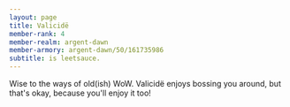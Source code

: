 ```yaml
---
layout: page
title: Valicidë
member-rank: 4
member-realm: argent-dawn
member-armory: argent-dawn/50/161735986
subtitle: is leetsauce.
---
```


Wise to the ways of old(ish) WoW.  Valicidë enjoys bossing you around, but that's okay, because you'll enjoy it too!
